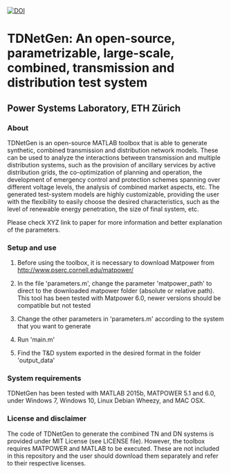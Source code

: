 [![DOI](https://zenodo.org/badge/85711602.svg)](https://zenodo.org/badge/latestdoi/85711602)

# TDNetGen: An open-source, parametrizable, large-scale, combined, transmission and distribution test system
## Power Systems Laboratory, ETH Zürich

### About
 
TDNetGen is an open-source MATLAB toolbox that is able to generate synthetic, combined transmission and distribution network models. These can be used to analyze the interactions between transmission and multiple distribution systems, such as the provision of ancillary services by active distribution grids, the co-optimization of planning and operation, the development of emergency control and protection schemes spanning over different voltage levels, the analysis of combined market aspects, etc. The generated test-system models are highly customizable, providing the user with the flexibility to easily choose the desired characteristics, such as the level of renewable energy penetration, the size of final system, etc.

Please check XYZ link to paper for more information and better explanation of the parameters.

### Setup and use

1. Before using the toolbox, it is necessary to download Matpower from http://www.pserc.cornell.edu/matpower/

2. In the file 'parameters.m', change the parameter 'matpower_path' to direct to the downloaded matpower folder (absolute or relative path). This tool has been tested with Matpower 6.0, newer versions should be compatible but not tested

3. Change the other parameters in 'parameters.m' according to the system that you want to generate

4. Run 'main.m'

5. Find the T&D system exported in the desired format in the folder 'output_data' 


### System requirements

TDNetGen has been tested with MATLAB 2015b, MATPOWER 5.1 and 6.0, under Windows 7, Windows 10, Linux Debian Wheezy, and MAC OSX.

### License and disclaimer

The code of TDNetGen to generate the combined TN and DN systems is provided under MIT License (see LICENSE file). However, the toolbox requires MATPOWER and MATLAB to be executed. These are not included in this repository and the user should download them separately and refer to their respective licenses.

